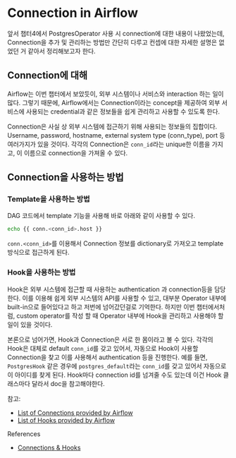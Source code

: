 # Connection in Airflow

앞서 챕터4에서 PostgresOperator 사용 시 connection에 대한 내용이 나왔었는데, Connection을 추가 및 관리하는 방법만 간단히 다루고 컨셉에 대한 자세한 설명은 없었던 거 같아서 정리해보고자 한다.

## Connection에 대해
Airflow는 이번 챕터에서 보았듯이, 외부 시스템이나 서비스와 interaction 하는 일이 많다.
그렇기 때문에, Airflow에서는 Connection이라는 concept을 제공하여 외부 서비스에 사용되는 credential과 같은 정보들을 쉽게 관리하고 사용할 수 있도록 한다.

Connection은 사실 상 외부 시스템에 접근하기 위해 사용되는 정보들의 집합이다.
Username, password, hostname, external system type (conn_type), port 등 여러가지가 있을 것이다.
각각의 Connection은 `conn_id`라는 unique한 이름을 가지고, 이 이름으로 connection을 가져올 수 있다.

## Connection을 사용하는 방법
### Template을 사용하는 방법
DAG 코드에서 template 기능을 사용해 바로 아래와 같이 사용할 수 있다.
```bash
echo {{ conn.<conn_id>.host }}
```
`conn.<conn_id>`를 이용해서 Connection 정보를 dictionary로 가져오고 template 방식으로 접근하게 된다.

### Hook을 사용하는 방법
Hook은 외부 시스템에 접근할 때 사용하는 authentication 과 connection등을 담당한다.
이를 이용해 쉽게 외부 시스템의 API를 사용할 수 있고, 대부분 Operator 내부에 built-in으로 들어있다고 하고 저번에 넘어갔던걸로 기억한다.
하지만 이번 챕터에서처럼, custom operator를 작성 할 때 Operator 내부에 Hook을 관리하고 사용해야 할 일이 있을 것이다.

본론으로 넘어가면, Hook과 Connection은 서로 한 몸이라고 볼 수 있다.
각각의 Hook은 대체로 default `conn_id`를 갖고 있어서, 자동으로 Hook이 사용할 Connection을 찾고 이를 사용해서 authentication 등을 진행한다.
예를 들면, `PostgresHook` 같은 경우에 `postgres_default`라는 `conn_id`를 갖고 있어서 자동으로 이 아이디를 찾게 된다.
Hook마다 connection id를 넘겨줄 수도 있는데 이건 Hook 클래스마다 달라서 doc을 참고해야한다.


참고:
* [List of Connections provided by Airflow](https://airflow.apache.org/docs/apache-airflow-providers/core-extensions/connections.html)
* [List of Hooks provided by Airflow](https://airflow.apache.org/docs/apache-airflow/stable/_api/airflow/hooks/index.html)

References
* [Connections & Hooks](https://airflow.apache.org/docs/apache-airflow/stable/concepts/connections.html)